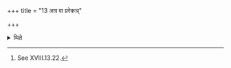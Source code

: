 +++
title = "13 अत्र वा प्ररेकञ्"

+++

<details><summary>थिते</summary>

13. He may offer the remnants (water) (in the reed-pot)[^1] optionally at this time.  

[^1]: See XVIII.13.22.  
</details>
